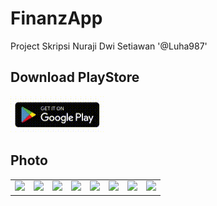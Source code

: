 # FinanzApp

Project Skripsi Nuraji Dwi Setiawan '@Luha987'

## Download PlayStore
[![Lihat Demo Aplikasi](./gambar/play-store.gif)](https://play.google.com/store/apps/details?id=com.nuraji.finanzapp)

## Photo
<table>
  <td><img src='https://play-lh.googleusercontent.com/pBhZUW4OzYiP-21Ena-FelxsQRGNBoDCNjrBqY3eNUVv_r1u2ORa1iB49bFtGsWfeQ=w3240-h1000-rw'></td>
  <td><img src='https://play-lh.googleusercontent.com/2poCifd6uW723UEtS1Ql7LOxpGa5Hf7cR13zO__UVGRwDe92kssBfFhFqBBUwAhl0ys=w3240-h1000-rw'></td>
  <td><img src='https://play-lh.googleusercontent.com/m7KcszxaRwMVS9Ud-5xjxfzVg-0I16elgtndSTYTnDzHHRbGyn19iZZK6rBZ2az-A7g7=w3240-h1000-rw'></td>
  <td><img src='https://play-lh.googleusercontent.com/twAWczqvF9j7TsqS3fr71y3AiHhba0Bh43yKFwtneOT38LfYM3VCOrZKyx_4iR8mUrs=w3240-h1000-rw'></td>
  <td><img src='https://play-lh.googleusercontent.com/LL39NTSeNVVcXeoCTgxAnnBD4H2q3GMfoMUZvS6bqvhhntCWn1CrR7Me9fCdRuzJ0b0=w3240-h1000-rw'></td>
  <td><img src='https://play-lh.googleusercontent.com/e28DQswCi1rWcTB4DSVwd1ZfX4rPWGcasYMXv-Oey23sKA5WHxzBIboMdi3daeyBzg=w3240-h1000-rw'></td>
  <td><img src='https://play-lh.googleusercontent.com/vj4BiOMBQnQoHcF8EkRYEE4furPNX1ieiAaxpvCT7sqGSrGfvSpg58T-U84r5MwYVos=w3240-h1000-rw'></td>
  <td><img src='https://play-lh.googleusercontent.com/B690j652Bpfegki0xoGElI052rEZh0KYDguk5XE4iGd_lB_hrqKxH_qC5ydwYeRZLYk=w3240-h1000-rw'></td>
</table>
